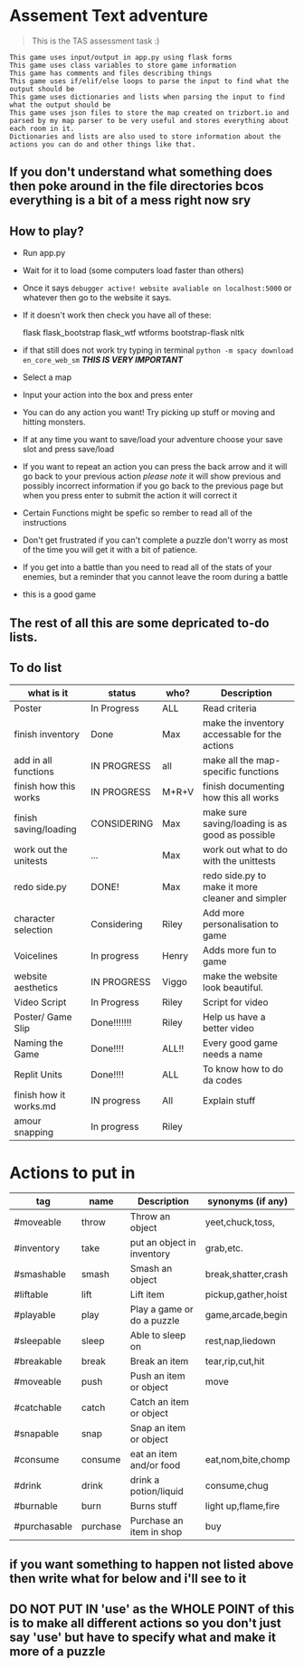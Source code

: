 # Assement Text adventure

> This is the TAS assessment task :)

    This game uses input/output in app.py using flask forms
    This game uses class variables to store game information
    This game has comments and files describing things
    This game uses if/elif/else loops to parse the input to find what the output should be
    This game uses dictionaries and lists when parsing the input to find what the output should be
    This game uses json files to store the map created on trizbort.io and parsed by my map parser to be very useful and stores everything about each room in it.
    Dictionaries and lists are also used to store information about the actions you can do and other things like that.

## If you don't understand what something does then poke around in the file directories bcos everything is a bit of a mess right now sry

## How to play?

- Run app.py
- Wait for it to load (some computers load faster than others)
- Once it says `debugger active! website avaliable on localhost:5000` or whatever then go to the website it says.
- If it doesn't work then check you have all of these:

    flask
    flask_bootstrap
    flask_wtf
    wtforms
    bootstrap-flask
    nltk

- if that still does not work try typing in terminal `python -m spacy download en_core_web_sm` ***THIS IS VERY IMPORTANT***

- Select a map
- Input your action into the box and press enter
- You can do any action you want! Try picking up stuff or moving and hitting monsters.
- If at any time you want to save/load your adventure choose your save slot and press save/load
- If you want to repeat an action you can press the back arrow and it will go back to your previous action *please note* it will show previous and possibly incorrect information if you go back to the previous page but when you press enter to submit the action it will correct it
- Certain Functions might be spefic so rember to read all of the instructions
- Don't get frustrated if you can't complete a puzzle don't worry as most of the time you will get it with a bit of patience.
- If you get into a battle than you need to read all of the stats of your enemies, but a reminder that you cannot leave the room during a battle
- this is a good game

## The rest of all this are some depricated to-do lists.

## To do list

| what is it            | status      | who?   | Description                                      |
| --------------------- | ----------- | ------ |------------------------------------------------- |
| Poster                | In Progress | ALL    | Read criteria                                    |
| finish inventory      | Done        | Max    | make the inventory accessable for the actions    |
| add in all functions  | IN PROGRESS | all    | make all the map-specific functions              |
| finish how this works | IN PROGRESS | M+R+V  | finish documenting how this all works            |
| finish saving/loading | CONSIDERING | Max    | make sure saving/loading is as good as possible  |
| work out the unitests | ...         | Max    | work out what to do with the unittests           |
| redo side.py          | DONE!       | Max    | redo side.py to make it more cleaner and simpler |
| character selection   | Considering | Riley  | Add more personalisation to game                 |
| Voicelines            | In progress | Henry  | Adds more fun to game                            |
| website aesthetics    | IN PROGRESS | Viggo  | make the website look beautiful.                 |
| Video Script          | In Progress | Riley  | Script for video                                 |
| Poster/ Game Slip     | Done!!!!!!! | Riley  | Help us have a better video                      |
| Naming the Game       | Done!!!!    | ALL!!  | Every good game needs a name                     |
| Replit Units          | Done!!!!    |ALL     | To know how to do da codes                       |
|finish how it works.md | IN progress |All     | Explain stuff                                    |
|amour snapping         | In progress | Riley  |                                                  |

# Actions to put in

| tag               | name       | Description                | synonyms (if any)         |
| ----------------- | ---------- | -------------------------- | -----------------------   |
| #moveable         | throw      | Throw an object            | yeet,chuck,toss,          |
| #inventory        | take       | put an object in inventory | grab,etc.                 |
| #smashable        | smash      | Smash an object            | break,shatter,crash       |
| #liftable         | lift       | Lift item                  | pickup,gather,hoist       |
| #playable         | play       | Play a game or do a puzzle | game,arcade,begin         |
| #sleepable        | sleep      | Able to sleep on           | rest,nap,liedown          |
| #breakable        | break      | Break an item              | tear,rip,cut,hit          |
| #moveable         | push       | Push an item or object     |  move                     |
| #catchable        | catch      | Catch an item or object    |                           |
| #snapable         | snap       | Snap an item or object     |                           |
| #consume          | consume    | eat an item and/or food    | eat,nom,bite,chomp        |
| #drink            | drink      | drink a potion/liquid      | consume,chug              |
| #burnable         | burn       | Burns stuff                | light up,flame,fire       |
| #purchasable      | purchase   | Purchase an item in shop   | buy                       |

## if you want something to happen not listed above then write what for below and i'll see to it

## **DO NOT PUT IN 'use'** as the WHOLE POINT of this is to make all different actions so you don't just say 'use' but have to specify what and make it more of a puzzle
